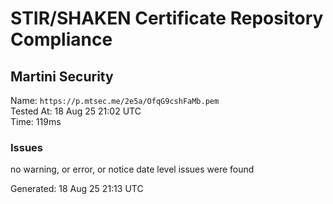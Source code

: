 # STIR/SHAKEN Certificate Repository Compliance

## Martini Security

Name: `https://p.mtsec.me/2e5a/OfqG9cshFaMb.pem`\
Tested At: 18 Aug 25 21:02 UTC\
Time: 119ms

### Issues

no warning, or error, or notice date level issues were found

Generated: 18 Aug 25 21:13 UTC
